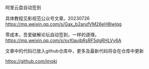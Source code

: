 阿里云盘自动签到

具体教程见影视范公众号文章。20230726
https://mp.weixin.qq.com/s/Gax_b2arufVM26eH8lwlqg


零成本，吾爱破解论坛自动签到，一样的道理。
https://mp.weixin.qq.com/s/svXlaujbRsRF5dgRHLVy6A

文章中的代码已放入github仓库中，更多及最新代码将会在仓库中更新

https://github.com/imoki
